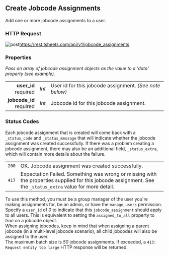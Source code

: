 ## Create Jobcode Assignments

Add one or more jobcode assignments to a user.

### HTTP Request

<img src="../../images/post.png" alt="post"/><api>https://rest.tsheets.com/api/v1/jobcode_assignments</api>

### Properties
_Pass an array of jobcode assignment objects as the value to a 'data' property (see example)._

|                |             |             |
| -------------: | :---------: | ----------- |
| **user_id**<br/>required | _Int_ | User id for this jobcode assignment. _(See note below)_|
| **jobcode_id**<br/>required | _Int_ | Jobcode id for this jobcode assignment. |

### Status Codes
Each jobcode assignment that is created will come back with a `_status_code` and `_status_message` that will indicate whether the jobcode assignment was created successfully. If there was a problem creating a jobcode assignment, there may also be an additional field, `_status_extra`, which will contain more details about the failure.

|         |          |
| :-----: | :------- |
| <code class="level200">200</code> | OK. Jobcode assignment was created successfully. |
| <code class="level400">417</code> | Expectation Failed. Something was wrong or missing with the properties supplied for this jobcode assignment. See the `_status_extra` value for more detail. |

<aside class="warning">
To use this method, you must be a group manager of the user you're making assignments for, be an admin, or have the <code>manage_users</code> permission.
</aside>

<aside class="notice">
Specify a <code>user_id</code> of <i>0</i> to indicate that this <code>jobcode_assignment</code> should apply to all users. This is equivalent to setting the <code>assigned_to_all</code> property to <i>true</i> on a jobcode object.
</aside>

<aside class="notice">
When assigning jobcodes, keep in mind that when assigning a parent jobcode (in a multi-level jobcode scenario), all child jobcodes will also be assigned to the user.
</aside>

<aside class="notice">
The maximum batch size is <i>50</i> jobcode assignments. If exceeded, a <code class="standout">413: Request entity too large</code> HTTP response will be returned.
</aside>

